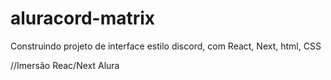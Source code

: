 # aluracord-matrix

Construindo projeto de interface estilo discord, com React, Next, html, CSS

//Imersão Reac/Next Alura

